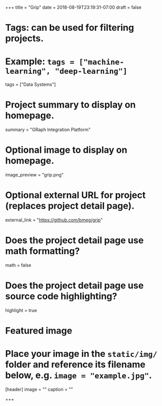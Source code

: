 +++
title = "Grip"
date = 2018-08-19T23:19:31-07:00
draft = false

# Tags: can be used for filtering projects.
# Example: `tags = ["machine-learning", "deep-learning"]`
tags = ["Data Systems"]

# Project summary to display on homepage.
summary = "GRaph Integration Platform"

# Optional image to display on homepage.
image_preview = "grip.png"

# Optional external URL for project (replaces project detail page).
external_link = "https://github.com/bmeg/grip"

# Does the project detail page use math formatting?
math = false

# Does the project detail page use source code highlighting?
highlight = true

# Featured image
# Place your image in the `static/img/` folder and reference its filename below, e.g. `image = "example.jpg"`.
[header]
image = ""
caption = ""

+++
